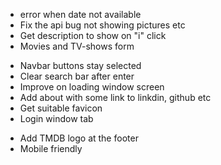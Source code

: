 <!--? MUST ?-->

- error when date not available
- Fix the api bug not showing pictures etc
- Get description to show on "i" click
- Movies and TV-shows form

<!--? NICE ?-->

- Navbar buttons stay selected
- Clear search bar after enter
- Improve on loading window screen
- Add about with some link to linkdin, github etc
- Get suitable favicon
- Login window tab

<!--? MAYBE ?-->

- Add TMDB logo at the footer
- Mobile friendly
